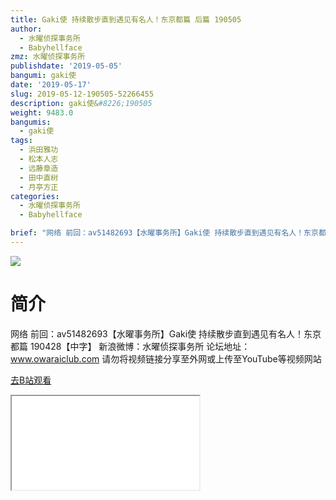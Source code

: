 ```yaml
---
title: Gaki使 持续散步直到遇见有名人！东京都篇 后篇 190505
author:
  - 水曜侦探事务所
  - Babyhellface
zmz: 水曜侦探事务所
publishdate: '2019-05-05'
bangumi: gaki使
date: '2019-05-17'
slug: 2019-05-12-190505-52266455
description: gaki使&#8226;190505
weight: 9483.0
bangumis:
  - gaki使
tags:
  - 浜田雅功
  - 松本人志
  - 远藤章造
  - 田中直树
  - 月亭方正
categories:
  - 水曜侦探事务所
  - Babyhellface

brief: "网络 前回：av51482693【水曜事务所】Gaki使 持续散步直到遇见有名人！东京都篇 190428【中字】 新浪微博：水曜侦探事务所 论坛地址：www.owaraiclub.com 请勿将视频链接分享至外网或上传至YouTube等视频网站"
---
```

![](https://raw.githubusercontent.com/tcgriffith/owaraisite/master/static/tmpimg/a6b0fa7558e7707e786f5c103561b2c2f7010626.png.480.jpg)
# 简介  
网络
前回：av51482693【水曜事务所】Gaki使 持续散步直到遇见有名人！东京都篇 190428【中字】
新浪微博：水曜侦探事务所    论坛地址：www.owaraiclub.com
请勿将视频链接分享至外网或上传至YouTube等视频网站  

[去B站观看](https://www.bilibili.com/video/av52266455/)
<div class ="resp-container"><iframe class="testiframe" src="//player.bilibili.com/player.html?aid=52266455"", scrolling="no", allowfullscreen="true" > </iframe></div> 
